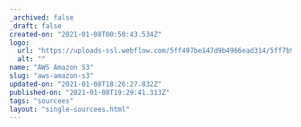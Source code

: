 ```yaml
---
_archived: false
_draft: false
created-on: "2021-01-08T00:50:43.534Z"
logo:
  url: "https://uploads-ssl.webflow.com/5ff497be147d9b4966ead314/5ff7b95dcd15d4cc8e38952f_endpoints_0186_Amazon%20S3.jpg"
  alt: ""
name: "AWS Amazon S3"
slug: "aws-amazon-s3"
updated-on: "2021-01-08T18:26:27.832Z"
published-on: "2021-01-08T19:29:41.313Z"
tags: "sourcees"
layout: "single-sourcees.html"
---
```



